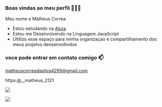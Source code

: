 
### Boas vindas ao meu perfil 💸🉑💙

Meu nome e Matheus Correa

- Estou estudando na [Alura](https://www.alura.com.br)
- Estou me Desenvolvendo na Linguagem JavaScript
- Ultilizo esse espaço para minha organizaçao e compartilhamento dos meus projetos densenvollvidos

### voce pode entrar em contato comigo 📫

matheuscorreadasilva4299@gmail.com

https.@__matheus_2121

![](https://media.tenor.com/KnVLnCWqQn8AAAAi/investree-semua-bisa-tumbuh.gif)

![](https://media.tenor.com/L5bdnX3JpG8AAAAC/acxt-acdx.gif)
